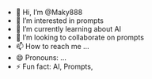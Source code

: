 - 👋 Hi, I’m @Maky888
- 👀 I’m interested in prompts
- 🌱 I’m currently learning about AI 
- 💞️ I’m looking to collaborate on prompts
- 📫 How to reach me ...
- 😄 Pronouns: ...
- ⚡ Fun fact: AI, Prompts, 

<!---
Maky888/Maky888 is a ✨ special ✨ repository because its `README.md` (this file) appears on your GitHub profile.
You can click the Preview link to take a look at your changes.
--->
